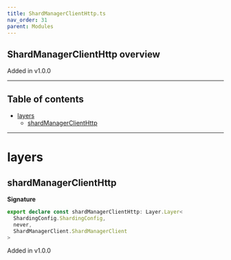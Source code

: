 ```yaml
---
title: ShardManagerClientHttp.ts
nav_order: 31
parent: Modules
---
```


## ShardManagerClientHttp overview

Added in v1.0.0

---

<h2 class="text-delta">Table of contents</h2>

- [layers](#layers)
  - [shardManagerClientHttp](#shardmanagerclienthttp)

---

# layers

## shardManagerClientHttp

**Signature**

```ts
export declare const shardManagerClientHttp: Layer.Layer<
  ShardingConfig.ShardingConfig,
  never,
  ShardManagerClient.ShardManagerClient
>
```

Added in v1.0.0
